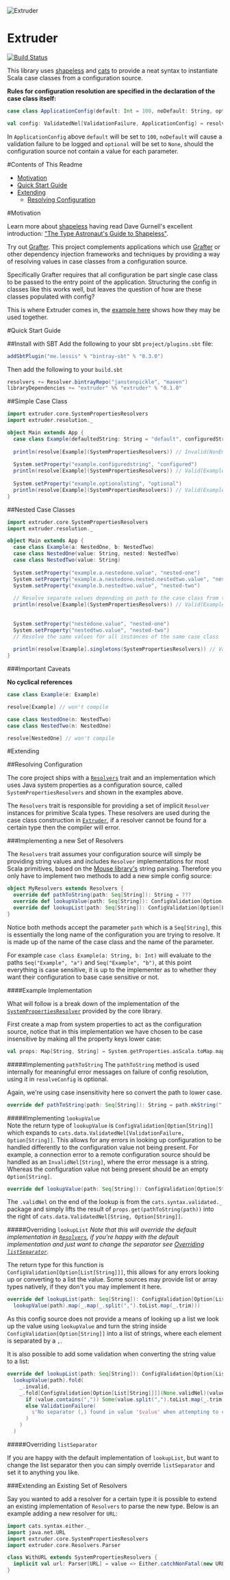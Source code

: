 
![Extruder](https://i.imgur.com/yFYmS5q.jpg)

# Extruder

[![Build Status](https://travis-ci.org/janstenpickle/extruder.svg?branch=master)](https://travis-ci.org/janstenpickle/extruder)

This library uses [shapeless](https://github.com/milessabin/shapeless) and [cats](https://github.com/typelevel/cats) to provide a neat syntax to instantiate Scala case classes from a configuration source. 

**Rules for configuration resolution are specified in the declaration of the case class itself:**

```scala
case class ApplicationConfig(default: Int = 100, noDefault: String, optional: Option[Double])

val config: ValidatedNel[ValidationFailure, ApplicationConfig] = resolve[ApplicationConfig](Resolvers)

```

In `ApplicationConfig` above `default` will be set to `100`, `noDefault` will cause a validation failure to be logged and `optional` will be set to `None`, should the configuration source not contain a value for each parameter.

#Contents of This Readme

- [Motivation](#motivation)
- [Quick Start Guide](#quick-start-guide)
- [Extending](#extending)
  - [Resolving Configuration](#resolving-configuration)

#Motivation

Learn more about [shapeless](https://github.com/milessabin/shapeless) having read Dave Gurnell's excellent introduction: ["The Type Astronaut's Guide to Shapeless"](http://underscore.io/books/shapeless-guide/).

Try out [Grafter](https://github.com/zalando/grafter). This project complements applications which use [Grafter](https://github.com/zalando/grafter) or other dependency injection frameworks and techniques by providing a way of resolving values in case classes from a configuration source.

Specifically Grafter requires that all configuration be part single case class to be passed to the entry point of the application. Structuring the config in classes like this works well, but leaves the question of how are these classes populated with config?

This is where Extruder comes in, the [example here](examples/src/main/scala/extruder/examples/Grafter.scala) shows how they may be used together.

#Quick Start Guide

##Install with SBT
Add the following to your sbt `project/plugins.sbt` file:
```scala
addSbtPlugin("me.lessis" % "bintray-sbt" % "0.3.0")
```
Then add the following to your `build.sbt`
```scala
resolvers += Resolver.bintrayRepo("janstenpickle", "maven")
libraryDependencies += "extruder" %% "extruder" % "0.1.0"
```

##Simple Case Class

```scala
import extruder.core.SystemPropertiesResolvers
import extruder.resolution._

object Main extends App {
  case class Example(defaultedString: String = "default", configuredString: String, optionalString: Option[String])
  
  println(resolve[Example](SystemPropertiesResolvers)) // Invalid(NonEmptyList(ValidationFailure("Could not find configuration at 'example.configuredstring' and no default available", None)))
  
  System.setProperty("example.configuredstring", "configured")
  println(resolve[Example](SystemPropertiesResolvers)) // Valid(Example("default", "configured", None))
   
  System.setProperty("example.optionalsting", "optional")
  println(resolve[Example](SystemPropertiesResolvers)) // Valid(Example("default", "configured", Some("optional"))) 
}
```

##Nested Case Classes

```scala
import extruder.core.SystemPropertiesResolvers
import extruder.resolution._

object Main extends App {
  case class Example(a: NestedOne, b: NestedTwo)
  case class NestedOne(value: String, nested: NestedTwo)
  case class NestedTwo(value: String)
  
  System.setProperty("example.a.nestedone.value", "nested-one")
  System.setProperty("example.a.nestedone.nested.nestedtwo.value", "nested-one-nested-two")
  System.setProperty("example.b.nestedtwo.value", "nested-two")
  
  // Resolve separate values depending on path to the case class from the top level case class
  println(resolve[Example](SystemPropertiesResolvers)) // Valid(Example(NestedOne("nested-one", NestedTwo("nested-one-nested-two")), NestedTwo("nested-two"))
  
  
  System.setProperty("nestedone.value", "nested-one")
  System.setProperty("nestedtwo.value", "nested-two")
  // Resolve the same values for all instances of the same case class
  
  println(resolve[Example].singletons(SystemPropertiesResolvers)) // Valid(Example(NestedOne("nested-one", NestedTwo("nested-two")), NestedTwo("nested-two"))  
}
```

###Important Caveats

**No cyclical references**
```scala
case class Example(e: Example) 

resolve[Example] // won't compile

case class NestedOne(n: NestedTwo)
case class NestedTwo(n: NestedOne)

resolve[NestedOne] // won't compile
```

#Extending

##Resolving Configuration

The core project ships with a [`Resolvers`](core/src/main/scala/extruder/core/Resolvers.scala) trait and an implementation which uses Java system properties as a configuration source, called `SystemPropertiesResolvers` and shown in the examples above.

The `Resolvers` trait is responsible for providing a set of implicit `Resolver` instances for primitive Scala types. These resolvers are used during the case class construction in [`Extruder`](core/src/main/scala/extruder/core/Extruder.scala), if a resolver cannot be found for a certain type then the compiler will error.

###Implementing a new Set of Resolvers

The `Resolvers` trait assumes your configuration source will simply be providing string values and includes `Resolver` implementations for most Scala primitives, based on the [Mouse library's](https://github.com/benhutchison/mouse) string parsing. Therefore you only have to implement two methods to add a new simple config source:

```scala
object MyResolvers extends Resolvers {
  override def pathToString(path: Seq[String]): String = ???
  override def lookupValue(path: Seq[String]): ConfigValidation[Option[String]] = ???
  override def lookupList(path: Seq[String]): ConfigValidation[Option[List[String]]] = ???
}
```    

Notice both methods accept the parameter `path` which is a `Seq[String]`, this is essentially the long name of the configuration you are trying to resolve. It is made up of the name of the case class and the name of the parameter.

For example `case class Example(a: String, b: Int)` will evaluate to the paths `Seq("Example", "a")` and `Seq("Example", "b")`, at this point everything is case sensitive, it is up to the implementer as to whether they want their configuration to base case sensitive or not.

####Example Implementation

What will follow is a break down of the implementation of the [`SystemPropertiesResolver`](core/src/main/scala/extruder/core/SystemPropertiesResolver.scala) provided by the core library.

First create a map from system properties to act as the configuration source, notice that in this implementation we have chosen to be case insensitive by making all the property keys lower case: 

```scala
val props: Map[String, String] = System.getProperties.asScala.toMap.map { case (k, v) => k.toLowerCase -> v }
```

#####Implementing `pathToString`
The `pathToString` method is used internally for meaningful error messages on failure of config resolution, using it in `resolveConfig` is optional.

Again, we're using case insensitivity here so convert the path to lower case.
          
```scala
override def pathToString(path: Seq[String]): String = path.mkString(".").toLowerCase
```                                                                                                                                                                       
#####Implementing `lookupValue`                                                                                                                                                                       
Note the return type of `lookupValue` is `ConfigValidation[Option[String]]` which expands to `cats.data.ValidatedNel[ValidationFailure, Option[String]]`. This allows for any errors in looking up configuration to be handled differently to the configuration value not being present. For example, a connection error to a remote configuration source should be handled as an `InvalidNel[String]`, where the error message is a string. Whereas the configuration value not being present should be an empty `Option[String]`. 

```scala
override def lookupValue(path: Seq[String]): ConfigValidation[Option[String]] = props.get(pathToString(path)).validNel

```

The `.validNel` on the end of the lookup is from the `cats.syntax.validated._` package and simply lifts the result of `props.get(pathToString(path))` into the right of `cats.data.ValidatedNel[String, Option[String]]`.

#####Overriding `lookupList`
_Note that this will override the default implementation in [`Resolvers`](core/src/main/scala/extruder/core/Resolvers.scala), if you're happy with the default implementation and just want to change the separator see [Overriding `listSeparator`](#overriding-listseparator)._

The return type for this function is `ConfigValidation[Option[List[String]]]`, this allows for any errors looking up or converting to a list the value. Some sources may provide list or array types natively, if they don't you may implement it here.

```scala
override def lookupList(path: Seq[String]): ConfigValidation[Option[List[String]]] =
  lookupValue(path).map(_.map(_.split(",").toList.map(_.trim)))
```

As this config source does not provide a means of looking up a list we look up the value using `lookupValue` and turn the string inside `ConfigValidation[Option[String]]` into a list of strings, where each element is separated by a `,`.

It is also possible to add some validation when converting the string value to a list: 

```scala
override def lookupList(path: Seq[String]): ConfigValidation[Option[List[String]]] =
  lookupValue(path).fold(
    _.invalid,
    _.fold[ConfigValidation[Option[List[String]]]](None.validNel)(value => 
      if (value.contains(",")) Some(value.split(",").toList.map(_.trim)).validNel
      else ValidationFailure(
        s"No separator (,) found in value '$value' when attempting to create a list for '${pathToString(path)}'"
      )
    )                    
  )
```

#####Overriding `listSeparator`

If you are happy with the default implementation of `lookupList`, but want to change the list separator then you can simply override `listSeparator` and set it to anything you like.

###Extending an Existing Set of Resolvers

Say you wanted to add a resolver for a certain type it is possible to extend an existing implementation of `Resolvers` to parse the new type. Below is an example adding a new resolver for `URL`: 

```scala
import cats.syntax.either._
import java.net.URL
import extruder.core.SystemPropertiesResolvers
import extruder.core.Resolvers.Parser

class WithURL extends SystemPropertiesResolvers {
  implicit val url: Parser[URL] = value => Either.catchNonFatal(new URL(value))
}

```